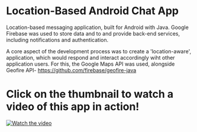 # Location-Based Android Chat App
Location-based messaging application, built for Android with Java. Google Firebase was used to store data and to and provide back-end services, including notifications and authentication. 

A core aspect of the development process was to create a 'location-aware', application, which would respond and interact accordingly wiht other application users. For this, the Google Maps API was used, alongside Geofire API- https://github.com/firebase/geofire-java

# Click on the thumbnail to watch a video of this app in action!

[![Watch the video](https://img.youtube.com/vi/aoSuEjYNPmY/hqdefault.jpg)](https://youtu.be/aoSuEjYNPmY)

